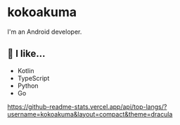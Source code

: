 # kokoakuma

I'm an Android developer.
## :blue_heart: I like...
- Kotlin
- TypeScript
- Python
- Go

https://github-readme-stats.vercel.app/api/top-langs/?username=kokoakuma&layout=compact&theme=dracula


